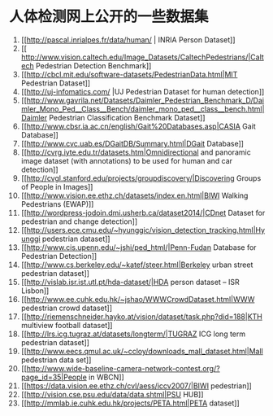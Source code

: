 # 人体检测网上公开的一些数据集

1. [[http://pascal.inrialpes.fr/data/human/ | INRIA Person Dataset]]
2. [[ http://www.vision.caltech.edu/Image_Datasets/CaltechPedestrians/|Caltech Pedestrian Detection Benchmark]]
3. [[http://cbcl.mit.edu/software-datasets/PedestrianData.html|MIT Pedestrian Dataset]]
4. [[http://uj-infomatics.com/ |UJ Pedestrian Dataset for human detection]]
5. [[http://www.gavrila.net/Datasets/Daimler_Pedestrian_Benchmark_D/Daimler_Mono_Ped__Class__Bench/daimler_mono_ped__class__bench.html|Daimler Pedestrian Classification Benchmark Dataset]]
6. [[http://www.cbsr.ia.ac.cn/english/Gait%20Databases.asp|CASIA Gait Database]]
7. [[http://www.cvc.uab.es/DGaitDB/Summary.html|DGait Database]]
8. [[http://cvrg.iyte.edu.tr/datasets.htm|Omnidirectional and panoramic image dataset (with annotations) to be used for human and car detection]]
9. [[http://cvgl.stanford.edu/projects/groupdiscovery/|Discovering Groups of People in Images]]
10. [[http://www.vision.ee.ethz.ch/datasets/index.en.html|BIWI Walking Pedestrians (EWAP)]]
11. [[http://wordpress-jodoin.dmi.usherb.ca/dataset2014/|CDnet Dataset for pedestrian and change detection]]
12. [[http://users.ece.cmu.edu/~hyunggic/vision_detection_tracking.html|Hyunggi pedestrian dataset]]
13. [[http://www.cis.upenn.edu/~jshi/ped_html/|Penn-Fudan Database for Pedestrian Detection]]
14. [[http://www.cs.berkeley.edu/~katef/steer.html|Berkeley urban street pedestrian dataset]]
15. [[http://vislab.isr.ist.utl.pt/hda-dataset/|HDA person dataset – ISR Lisbon]]
16. [[http://www.ee.cuhk.edu.hk/~jshao/WWWCrowdDataset.html|WWW pedestrian crowd dataset]]
17. [[http://riemenschneider.hayko.at/vision/dataset/task.php?did=188|KTH multiview football dataset]]
18. [[http://lrs.icg.tugraz.at/datasets/longterm/|TUGRAZ ICG long term pedestrian dataset]]
19. [[http://www.eecs.qmul.ac.uk/~ccloy/downloads_mall_dataset.html|Mall pedestrian data set]]
20. [[http://www.wide-baseline-camera-network-contest.org/?page_id=35|People in WBCN]]
21. [[https://data.vision.ee.ethz.ch/cvl/aess/iccv2007/|BIWI pedestrian]]
22. [[http://vision.cse.psu.edu/data/data.shtml|PSU HUB]]
23. [[http://mmlab.ie.cuhk.edu.hk/projects/PETA.html|PETA dataset]]